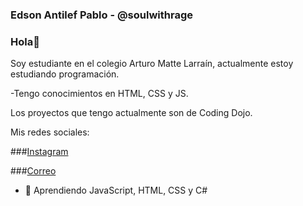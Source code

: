 ### Edson Antilef Pablo - @soulwithrage
### Hola👋 
Soy estudiante en el colegio Arturo Matte Larraín, actualmente estoy estudiando programación.

-Tengo conocimientos en HTML, CSS y JS.

Los proyectos que tengo actualmente son de Coding Dojo.

Mis redes sociales:

###[Instagram](https://www.instagram.com/soulwithrage/)

###[Correo](https://mail.google.com/mail/u/0/#inbox?compose=CllgCJqWhCBZLXFhhfWXkNRJzjlNRNzHkBhhFNnxRVddVmVSqThtbBNkMhlfqjPWMtBPTTdnwBq)


- 🌱 Aprendiendo JavaScript, HTML, CSS y C#

<!--
**xsoulwithrage/xsoulwithrage** is a ✨ _special_ ✨ repository because its `README.md` (this file) appears on your GitHub profile.
--!>


